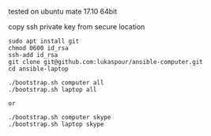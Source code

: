tested on ubuntu mate 17.10 64bit

copy ssh private key from secure location

```
sudo apt install git
chmod 0600 id_rsa
ssh-add id_rsa
git clone git@github.com:lukaspour/ansible-computer.git
cd ansible-laptop

./bootstrap.sh computer all
./bootstrap.sh laptop all

or

./bootstrap.sh computer skype
./bootstrap.sh laptop skype
```
